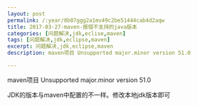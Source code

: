 ```yaml
---
layout: post
permalink: /:year/8b07ggg2a1mv49c2be51444cab4d2aqw
title: 2017-03-27-maven-报错不支持的java版本
categories: [问题解决,jdk,eclise,maven]
tags: [问题解决,jdk,eclipse,maven]
excerpt: 问题解决,jdk,eclipse,maven
description: maven项目 Unsupported major.minor version 51.0

---
```


maven项目 Unsupported major.minor version 51.0

JDK的版本与maven中配置的不一样。修改本地jdk版本即可